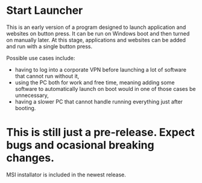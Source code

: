 # Start Launcher
This is an early version of a program designed to launch application and websites on button press.
It can be run on Windows boot and then turned on manually later.
At this stage, applications and websites can be added and run with a single button press.

Possible use cases include:
 - having to log into a corporate VPN before launching a lot of software that cannot run without it,
 - using the PC both for work and free time, meaning adding some software to automatically launch on boot would in one of those cases be unnecessary,
 - having a slower PC that cannot handle running everything just after booting.

# This is still just a pre-release. Expect bugs and ocasional breaking changes.

MSI installator is included in the newest release.